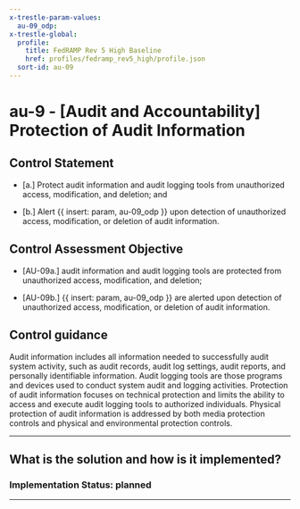 ```yaml
---
x-trestle-param-values:
  au-09_odp:
x-trestle-global:
  profile:
    title: FedRAMP Rev 5 High Baseline
    href: profiles/fedramp_rev5_high/profile.json
  sort-id: au-09
---
```


# au-9 - \[Audit and Accountability\] Protection of Audit Information

## Control Statement

- \[a.\] Protect audit information and audit logging tools from unauthorized access, modification, and deletion; and

- \[b.\] Alert {{ insert: param, au-09_odp }} upon detection of unauthorized access, modification, or deletion of audit information.

## Control Assessment Objective

- \[AU-09a.\] audit information and audit logging tools are protected from unauthorized access, modification, and deletion;

- \[AU-09b.\] {{ insert: param, au-09_odp }} are alerted upon detection of unauthorized access, modification, or deletion of audit information.

## Control guidance

Audit information includes all information needed to successfully audit system activity, such as audit records, audit log settings, audit reports, and personally identifiable information. Audit logging tools are those programs and devices used to conduct system audit and logging activities. Protection of audit information focuses on technical protection and limits the ability to access and execute audit logging tools to authorized individuals. Physical protection of audit information is addressed by both media protection controls and physical and environmental protection controls.

______________________________________________________________________

## What is the solution and how is it implemented?

<!-- For implementation status enter one of: implemented, partial, planned, alternative, not-applicable -->

<!-- Note that the list of rules under ### Rules: is read-only and changes will not be captured after assembly to JSON -->
<!-- Add control implementation description here for control: au-9 -->

### Implementation Status: planned

______________________________________________________________________

